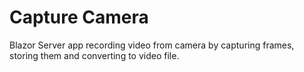 # Capture Camera

Blazor Server app recording video from camera by capturing frames, storing them and converting to video file.
